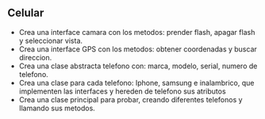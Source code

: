 ## Celular

* Crea una interface camara con los metodos: prender flash, apagar flash y seleccionar vista.
* Crea una interface GPS con los metodos: obtener coordenadas y buscar direccion.
* Crea una clase abstracta telefono con: marca, modelo, serial, numero de telefono.
* Crea una clase para cada telefono: Iphone, samsung e inalambrico, que implementen las interfaces y hereden de telefono sus atributos
* Crea una clase principal para probar, creando diferentes telefonos y llamando sus metodos.